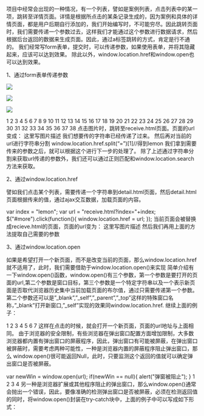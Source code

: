 项目中经常会出现的一种情况，有一个列表，譬如是案例列表，点击列表中的某一项，跳转至详情页面。详情是根据所点击的某条记录生成的，因为案例和具体的详情页面，都是用户后期自行添加的，我们开始编写时，不可能穷尽。因此跳转页面时，我们需要传递一个参数过去，这样我们才能通过这个参数进行数据请求，然后根据后台返回的数据来生成页面。因此，通过a标签跳转的方式，肯定是行不通的。 
我们经常写form表单，提交时，可以传递参数，如果使用表单，并将其隐藏起来，应该可以达到效果。 
除此以外，window.location.href和window.open也可以达到效果。

1、通过form表单传递参数

<html lang="en">
    <head>
    <!--网站编码格式，UTF-8 国际编码，GBK或 gb2312 中文编码-->
        <meta http-equiv="content-type" content="text/html;charset=utf-8" />
        <meta name="Keywords" content="关键词一，关键词二">
        <meta name="Description" content="网站描述内容">
        <meta name="Author" content="Yvette Lau">
        <title>Document</title>
        <!--css js 文件的引入-->
        <!-- <link rel="shortcut icon" href="images/favicon.ico">        -->
        <link rel="stylesheet" href=""/>
        <script type = "text/javascript" src = "jquery-1.11.2.min.js"></script> 
    </head>
    <body>      
        <form name = "frm" method = "get" action = "receive.html" onsubmit = "return foo()" style = "position:relative;">
            <input type="hidden"  name="hid" value = "" index = "lemon"> 
            <img class = "more" src = "main_jpg10.png" />
            <input type = "submit" style = "position:absolute;left:10px;top:0px;width:120px;height:40px;opacity:0;cursor:pointer;"/>
        </form>     
        <form name = "frm" method = "get" action = "receive.html" onsubmit = "return foo()" style = "position:relative;">
            <input type="hidden"  name="hid" value = "" index = "aaa"> 
            <img class = "more" src = "main_jpg10.png" />
            <input type = "submit" style = "position:absolute;left:10px;top:0px;width:120px;height:40px;opacity:0;cursor:pointer;"/>
        </form>
        <form name = "frm" method = "get" action = "receive.html" onsubmit = "return foo()" style = "position:relative;">
            <input type="hidden"  name="hid" value = "" index = "bbb"> 
            <img class = "more" src = "main_jpg10.png" />
            <input type = "submit" style = "position:absolute;left:10px;top:0px;width:120px;height:40px;opacity:0;cursor:pointer;"/>
        </form>
    </body>
</html>
<script>
    function foo(){
        var frm = window.event.srcElement;
        frm.hid.value = $(frm.hid).attr("index"); 
        return true;
    }
</script>
1
2
3
4
5
6
7
8
9
10
11
12
13
14
15
16
17
18
19
20
21
22
23
24
25
26
27
28
29
30
31
32
33
34
35
36
37
38
点击图片时，跳转至receive.html页面。页面的url变成： 
这里写图片描述 
我们想要传的字符串已经传递了过来。 
然后再对当前的url进行字符串分割 
window.location.href.split(“=”)[1]//得到lemon 
我们拿到需要传来的参数之后，就可以根据这个进行下一步的处理了。 
除了上述通过字符串分割来获取url传递的参数外，我们还可以通过正则匹配和window.location.search方法来获取。

2、通过window.location.href

譬如我们点击某个列表，需要传递一个字符串到detail.html页面，然后detail.html页面根据传来的值，通过ajax交互数据，加载页面的内容。

var index = "lemon"; var url = "receive.html?index="+index; $("#more").click(function(){ window.location.href = url; });
当前页面会被替换成recieve.html的页面，页面的url变为： 
这里写图片描述 
然后我们再用上面的方法提取自己需要的参数

3、通过window.location.open

如果是希望打开一个新页面，而不是改变当前的页面，那么window.location.href就不适用了，此时，我们需要借助于window.location.open()来实现 
简单介绍有一下window.open()函数，window.open()有三个参数，第一个参数是要打开的页面的url,第二个参数是窗口目标，第三个参数是一个特定字符串以及一个表示新页面是否取代浏览器历史集中当前加载页面的布尔值，通过只需要传递第一个参数。第二个参数还可以是”_blank”,”_self”,”_parent”,”_top”这样的特殊窗口名称，”_blank”打开新窗口,”_self”实现的效果同window.location.href. 
继续上面的例子：

<script>
    var index = "lemon";
    var url = "receive.html?index="+index;
    $("#more").click(function(){
        window.open(url)
    });
</script>
1
2
3
4
5
6
7
这样在点击的时候，就会打开一个新页面，页面的url地址与上面相同。 
由于浏览器的安全限制，有些浏览器在弹出窗口配置方面增加限制，大多数浏览器都内置有弹出窗口的屏蔽程序，因此，弹出窗口有可能被屏蔽，在弹出窗口被屏蔽时，需要考虑两种可能性，一种是浏览器内置的屏蔽程序阻止弹出窗口，那么 window.open()很可能返回Null，此时，只要监测这个返回的值就可以确定弹出窗口是否被屏蔽。

var newWin = window.open(url);
if(newWin == null){
    alert("弹窗被阻止");
}
1
2
3
4
另一种是浏览器扩展或其他程序阻止的弹出窗口，那么window.open()通常会抛出一个错误，因此，要像准确的检测弹出窗口是否被屏蔽，必须在检测返回值的同时，将window.open()封装在try-catch块中，上面的例子中可以写成如下形式：

<script>
    var blocked = false;
    try{
        var index = "lemon";
        var url = "receive.html?index="+index;
        $("#more").click(function(){
           var newWin = window.open(url);
           if(newWin == null){
               blocked = true;
           }
        });
    } catch(ex){
        block = true;
    }
    if(blocked){
        alert("弹出窗口被阻止");
    }    
</script>